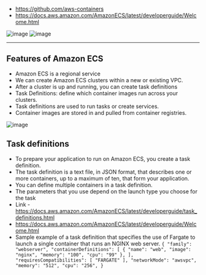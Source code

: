 - https://github.com/aws-containers 
- https://docs.aws.amazon.com/AmazonECS/latest/developerguide/Welcome.html

![image](https://user-images.githubusercontent.com/32443900/148304204-48903916-4949-4f6f-a144-9f3f24a3a958.png)
![image](https://user-images.githubusercontent.com/32443900/148304236-cebfc499-8343-41e6-9f35-76a64a99c25b.png)

----


## Features of Amazon ECS
- Amazon ECS is a regional service 
- We can create Amazon ECS clusters within a new or existing VPC. 
- After a cluster is up and running, you can create task definitions
- Task Definitions:  define which container images run across your clusters. 
- Task definitions are used to run tasks or create services. 
- Container images are stored in and pulled from container registries.

![image](https://user-images.githubusercontent.com/32443900/148304736-e833abfc-c2e0-4430-9efd-1fd392a83350.png)

## Task definitions
- To prepare your application to run on Amazon ECS, you create a task definition. 
- The task definition is a text file, in JSON format, that describes one or more containers, up to a maximum of ten, that form your application.
- You can define multiple containers in a task definition. 
- The parameters that you use depend on the launch type you choose for the task
- Link - https://docs.aws.amazon.com/AmazonECS/latest/developerguide/task_definitions.html
- https://docs.aws.amazon.com/AmazonECS/latest/developerguide/Welcome.html  
- Sample example of a task definition that specifies the use of Fargate to launch a single container that runs an NGINX web server.
``
{
    "family": "webserver",
    "containerDefinitions": [
        {
            "name": "web",
            "image": "nginx",
            "memory": "100",
            "cpu": "99"
        },
    ],
    "requiresCompatibilities": [
        "FARGATE"
    ],
    "networkMode": "awsvpc",
    "memory": "512",
    "cpu": "256",
}
``




